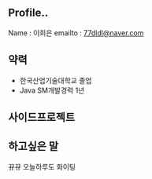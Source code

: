 
## Profile..

Name : 이희은
emailto : 77dldl@naver.com

## 약력

- 한국산업기술대학교 졸업
- Java SM개발경력 1년

## 사이드프로젝트

## 하고싶은 말

뀨뀨
오늘하루도 화이팅
